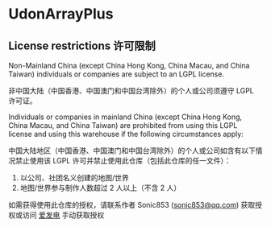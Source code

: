 # UdonArrayPlus
## License restrictions 许可限制
Non-Mainland China (except China Hong Kong, China Macau, and China Taiwan) individuals or companies are subject to an LGPL license.

非中国大陆（中国香港、中国澳门和中国台湾除外）的个人或公司须遵守 LGPL 许可证。

Individuals or companies in mainland China (except China Hong Kong, China Macau, and China Taiwan) are prohibited from using this LGPL license and using this warehouse if the following circumstances apply:

中国大陆地区（中国香港、中国澳门和中国台湾除外）的个人或公司如含有以下情况禁止使用该 LGPL 许可并禁止使用此仓库（包括此仓库的任一文件）：
1. 以公司、社团名义创建的地图/世界
2. 地图/世界参与制作人数超过 2 人以上（不含 2 人）

如需获得使用此仓库的授权，请联系作者 Sonic853 (sonic853@qq.com) 获取授权或访问 [爱发电](https://afdian.net/a/Sonic853) 手动获取授权